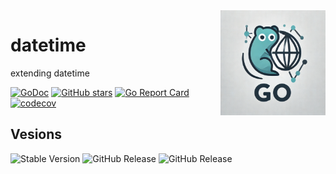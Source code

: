 <img align=right width="168" src="docs/gouef_logo.png">

# datetime
extending datetime

[![GoDoc](https://pkg.go.dev/badge/github.com/gouef/datetime.svg)](https://pkg.go.dev/github.com/gouef/datetime)
[![GitHub stars](https://img.shields.io/github/stars/gouef/datetime?style=social)](https://github.com/gouef/datetime/stargazers)
[![Go Report Card](https://goreportcard.com/badge/github.com/gouef/datetime)](https://goreportcard.com/report/github.com/gouef/datetime)
[![codecov](https://codecov.io/github/gouef/datetime/branch/main/graph/badge.svg?token=YUG8EMH6Q8)](https://codecov.io/github/gouef/datetime)

## Vesions
![Stable Version](https://img.shields.io/github/v/release/gouef/datetime?label=Stable&labelColor=green)
![GitHub Release](https://img.shields.io/github/v/release/gouef/datetime?label=RC&include_prereleases&filter=*rc*&logoSize=diago)
![GitHub Release](https://img.shields.io/github/v/release/gouef/datetime?label=Beta&include_prereleases&filter=*beta*&logoSize=diago)
